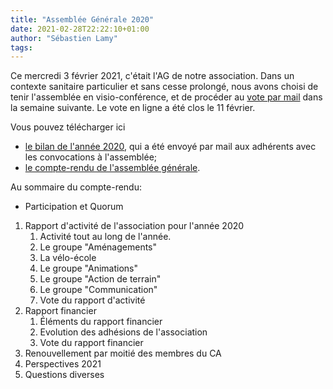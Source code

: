 ```yaml
---
title: "Assemblée Générale 2020"
date: 2021-02-28T22:22:10+01:00
author: "Sébastien Lamy"
tags:
---
```


Ce mercredi 3 février 2021, c'était l'AG de notre association. Dans un contexte
sanitaire particulier et sans cesse prolongé, nous avons choisi de tenir 
l'assemblée en visio-conférence, et de procéder au [vote par mail] dans
la semaine suivante. Le vote en ligne a été clos le 11 février.

Vous pouvez télécharger ici 
* [le bilan de l'année 2020][bilan], qui a été envoyé par mail aux adhérents avec les convocations à l'assemblée;
* [le compte-rendu de l'assemblée générale][cr].

Au sommaire du compte-rendu: 

* Participation et Quorum

1. Rapport d'activité de l'association pour l'année 2020
    1. Activité tout au long de l'année.
    2. Le groupe "Aménagements"
    3. La vélo-école
    4. Le groupe "Animations"
    5. Le groupe "Action de terrain"
    6. Le groupe "Communication"
    7. Vote du rapport d'activité
2. Rapport financier
    1. Éléments du rapport financier
    2. Evolution des adhésions de l'association
    3. Vote du rapport financier
3. Renouvellement par moitié des membres du CA
4. Perspectives 2021
5. Questions diverses

[vote par mail]: https://www.balotilo.org/v/86182/bTnqoEd2c3HpU4Vx/results
[bilan]: pau-a-velo-bilan-2020.pdf 
[cr]: pau-a-velo-cr-ag-2020.pdf
